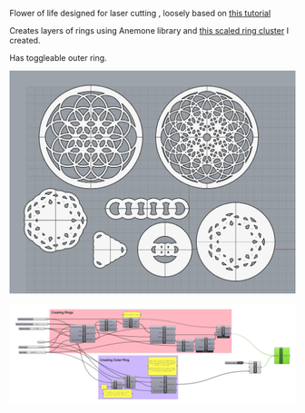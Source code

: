 Flower of life designed for laser cutting , loosely based on [this tutorial](https://www.youtube.com/watch?v=n-So3tkFDIw)

Creates layers of rings using Anemone library and [this scaled ring cluster](https://github.com/Sara-Cagle/Grasshopper/blob/main/clusters/Scaled%20Offset%20Circles.ghcluster) I created.

Has toggleable outer ring.

![Examples](https://github.com/Sara-Cagle/Grasshopper/blob/main/flower%20of%20life/flower%20of%20life%20examples.png)

![Grasshopper](https://github.com/Sara-Cagle/Grasshopper/blob/main/flower%20of%20life/flower%20of%20life%20gh.png)
